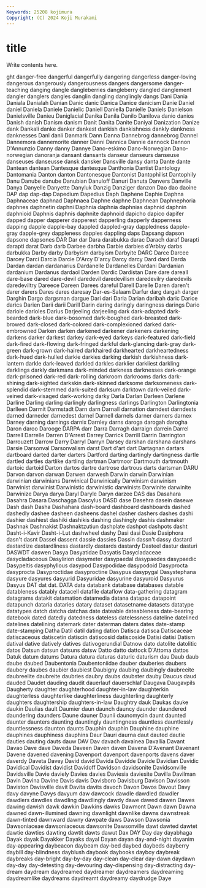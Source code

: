 ```yaml
---
Keywords: 25208 kojimura
Copyright: (C) 2024 Koji Murakami
---
```


# title

Write contents here.



ght danger-free dangerful dangerfully dangering dangerless danger-loving
dangerous dangerously dangerousness dangers dangersome danger-teaching danging dangle dangleberries dangleberry
dangled danglement dangler danglers dangles danglin dangling danglingly dangs Dani
Dania Daniala Danialah Danian Danic danic Danica Danice danicism Danie
Daniel daniel Daniela Daniele Danielic Daniell Daniella Danielle Daniels Danielson
Danielsville Danieu Daniglacial Danika Danila Danilo Danilova danio danios Danish
danish Danism danism Danit Danita Danite Daniyal Danization Danize dank
Dankali danke danker dankest dankish dankishness dankly dankness danknesses Danl
danli Danmark Dann Danna Dannebrog dannebrog Dannel Dannemora dannemorite danner
Danni Dannica Dannie dannock Dannon D'Annunzio Danny danny Dannye Dano-eskimo
Dano-Norwegian Dano-norwegian danoranja dansant dansants danseur danseurs danseuse danseuses danseusse
dansk dansker Dansville dansy danta Dante dante Dantean dantean Dantesque
dantesque Danthonia Dantist Dantology Dantomania Danton danton Dantonesque Dantonist Dantophilist
Dantophily Danu Danube danube Danubian Danuloff Danuri Danuta Danvers Danville
Danya Danyelle Danyette Danyluk Danzig Danziger danzon Dao dao daoine
DAP dap dap-dap Dapedium Dapedius Daph Daphene Daphie Daphna Daphnaceae
daphnad Daphnaea Daphne daphne Daphnean Daphnephoria daphnes daphnetin daphni Daphnia
daphnia daphnias daphnid daphnin daphnioid Daphnis daphnis daphnite daphnoid dapicho
dapico dapifer dapped dapper dapperer dapperest dapperling dapperly dapperness dapping
dapple dapple-bay dappled dappled-gray dappledness dapple-gray dapple-grey dappleness dapples dappling
daps Dapsang dapson dapsone dapsones DAR Dar dar Dara darabukka
darac Darach daraf Darapti darapti darat Darb darb Darbee darbha
Darbie darbies d'Arblay darbs darbukka Darby darby Darbyism darbyism Darbyite
DARC Darce Darcee Darcey Darci Darcia Darcie D'Arcy D'arcy Darcy
darcy Dard dard Darda Dardan dardan dardanarius Dardanelle Dardanelles Dardani
Dardanian dardanium Dardanus dardaol Darden Dardic Dardistan Dare dare dareall
dare-base dared dare-devil daredevil daredevilism daredevilry daredevils daredeviltry Dareece Dareen
Darees dareful Darell Darelle Daren daren't darer darers Dares dares
daresay Dar-es-Salaam Darfur darg dargah darger Darghin Dargo dargsman dargue
Dari dari Daria Darian daribah daric Darice darics Darien Darii
darii Darill Darin daring daringly daringness darings Dario dariole darioles
Darius Darjeeling darjeeling dark dark-adapted dark-bearded dark-blue dark-bosomed dark-boughed dark-breasted
dark-browed dark-closed dark-colored dark-complexioned darked dark-embrowned Darken darken darkened darkener
darkeners darkening darkens darker darkest darkey dark-eyed darkeys dark-featured dark-field
dark-fired dark-flowing dark-fringed darkful dark-glancing dark-gray dark-green dark-grown dark-haired darkhaired
darkhearted darkheartedness dark-hued dark-hulled darkie darkies darking darkish darkishness dark-lantern
darkle dark-leaved darkled darkles darklier darkliest darkling darklings darkly darkmans
dark-minded darkness darknesses dark-orange dark-prisoned dark-red dark-rolling darkroom darkrooms darks
dark-shining dark-sighted darkskin dark-skinned darksome darksomeness dark-splendid dark-stemmed dark-suited darksum
darktown dark-veiled dark-veined dark-visaged dark-working darky Darla Darlan Darleen Darlene
Darline Darling darling darlingly darlingness darlings Darlington Darlingtonia Darlleen Darmit
Darmstadt Darn darn Darnall darnation darndest darndests darned darneder darnedest
darnel Darnell darnels darner darners darnex Darney darning darnings darnix
Darnley darns daroga darogah darogha Daron daroo Darooge DARPA darr
Darra Darragh darraign darrein Darrel Darrell Darrelle Darren D'Arrest Darrey
Darrick Darrill Darrin Darrington Darrouzett Darrow Darry Darryl Darryn Darsey
darshan darshana darshans Darsie Darsonval Darsonvalism darst Dart d'art dart
Dartagnan dartars dartboard darted darter darters Dartford darting dartingly dartingness
dartle dartled dartles dartlike dartling dartman Dartmoor Dartmouth dartmouth dartoic
dartoid Darton dartos dartre dartrose dartrous darts dartsman DARU Darvon
darvon darwan Darwen darwesh Darwin darwin Darwinian darwinian darwinians Darwinical
Darwinically Darwinism darwinism Darwinist darwinist Darwinistic darwinistic darwinists Darwinite darwinite
Darwinize Darya darya Daryl Daryle Daryn darzee DAS das Dasahara
Dasahra Dasara Daschagga Dascylus DASD dase Dasehra dasein dasewe Dash
dash Dasha Dashahara dash-board dashboard dashboards dashed dashedly dashee dasheen
dasheens dashel dasher dashers dashes dashi dashier dashiest dashiki dashikis
dashing dashingly dashis dashmaker Dashnak Dashnakist Dashnaktzutiun dashplate dashpot dashpots
dasht Dasht-i-Kavir Dasht-i-Lut dashwheel dashy Dasi dasi Dasie Dasiphora dasn't
dasnt Dassel dassent dassie dassies Dassin dassn't dassy dastard dastardize
dastardliness dastardly dastards dastardy Dasteel dastur dasturi DASWDT daswen Dasya
Dasyatidae Dasyatis Dasycladaceae dasycladaceous Dasylirion dasymeter dasypaedal dasypaedes dasypaedic Dasypeltis
dasyphyllous dasypod Dasypodidae dasypodoid Dasyprocta dasyprocta Dasyproctidae dasyproctine Dasypus dasypygal
Dasystephana dasyure dasyures dasyurid Dasyuridae dasyurine dasyuroid Dasyurus Dasyus DAT
dat dat. DATA data databank database databases datable datableness datably
datacell datafile dataflow data-gathering datagram datagrams datakit datamation datamedia datana
datapac datapoint datapunch dataria dataries datary dataset datasetname datasets datatype
datatypes datch datcha datchas date dateable dateableness date-bearing datebook dated
datedly datedness dateless datelessness dateline datelined datelines datelining datemark dater
daterman daters dates date-stamp date-stamping Datha Datil datil dating dation
Datisca datisca Datiscaceae datiscaceous datiscetin datiscin datiscosid datiscoside Datisi datisi
Datism datival dative datively datives dativogerundial Datnow dato datolite datolitic
datos Datsun datsun datsuns datsw Datto datto dattock D'Attoma dattos
Datuk datum datums Datura datura daturas daturic daturism dau Daub
daub daube daubed Daubentonia Daubentoniidae dauber dauberies daubers daubery daubes
daubier daubiest Daubigny daubing daubingly daubreeite daubreelite daubreite daubries daubry
daubs daubster dauby Daucus daud dauded Daudet dauding daudit dauerlauf
dauerschlaf Daugava Daugavpils Daugherty daughter daughterhood daughter-in-law daughterkin daughterless daughterlike
daughterliness daughterling daughterly daughters daughtership daughters-in-law Daughtry dauk Daukas dauke
daukin Daulias dault Daumier daun daunch dauncy daunder daundered daundering
daunders Daune dauner Daunii daunomycin daunt daunted daunter daunters daunting
dauntingly dauntingness dauntless dauntlessly dauntlessness daunton daunts Dauphin dauphin Dauphine
dauphine dauphines dauphiness dauphins Daur Dauri daurna daut dauted dautie
dauties dauting dauts dauw DAV Dav davach davainea Davallia Davant
Davao Dave dave Daveda Daveen Daven daven Davena D'Avenant Davenant
Davene davened davening Davenport davenport davenports davens daver daverdy Daveta
Davey David david Davida Davidde Davide Davidian Davidic Davidical Davidist
davidist Davidoff Davidson davidsonite Davidsonville Davidsville Davie daviely Davies davies
Daviesia daviesite Davilla Davilman Davin Davina Davine Davis davis Davisboro
Davisburg Davison Davisson Daviston Davisville davit Davita davits davoch Davon
Davos Davout Davy davy davyne Davys davyum daw dawcock dawdle
dawdled dawdler dawdlers dawdles dawdling dawdlingly dawdy dawe dawed dawen
Dawes dawing dawish dawk dawkin Dawkins dawks Dawmont Dawn dawn
Dawna dawned dawn-illumined dawning dawnlight dawnlike dawns dawnstreak dawn-tinted dawnward
dawny dawpate daws Dawson Dawsonia Dawsoniaceae dawsoniaceous dawsonite Dawsonville dawt
dawted dawtet dawtie dawties dawting dawtit dawts dawut Dax DAY
Day day dayabhaga Dayak dayak Dayakker Dayaks dayal Dayan dayan
day-and-night dayanim day-appearing daybeacon daybeam day-bed daybed daybeds dayberry daybill
day-blindness dayblush daybook daybooks dayboy daybreak daybreaks day-bright day-by-day day-clean
day-clear day-dawn daydawn day-day day-detesting day-devouring day-dispensing day-distracting day-dream daydream
daydreamed daydreamer daydreamers daydreaming daydreamlike daydreams daydreamt daydreamy daydrudge Daye
